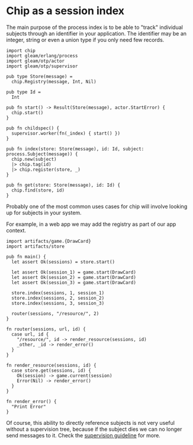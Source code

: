 # Chip as a session index

The main purpose of the process index is to be able to "track" individual subjects through an identifier in your application. The identifier may be an integer, string or even a union type if you only need few records.

```gleam
import chip
import gleam/erlang/process
import gleam/otp/actor
import gleam/otp/supervisor

pub type Store(message) =
  chip.Registry(message, Int, Nil)

pub type Id =
  Int

pub fn start() -> Result(Store(message), actor.StartError) {
  chip.start()
}

pub fn childspec() {
  supervisor.worker(fn(_index) { start() })
}

pub fn index(store: Store(message), id: Id, subject: process.Subject(message)) {
  chip.new(subject)
  |> chip.tag(id)
  |> chip.register(store, _)
}

pub fn get(store: Store(message), id: Id) {
  chip.find(store, id)
}
```

Probably one of the most common uses cases for chip will involve looking up for subjects in your system. 

For example, in a web app we may add the registry as part of our app context. 

```gleam
import artifacts/game.{DrawCard}
import artifacts/store

pub fn main() {
  let assert Ok(sessions) = store.start()

  let assert Ok(session_1) = game.start(DrawCard)
  let assert Ok(session_2) = game.start(DrawCard)
  let assert Ok(session_3) = game.start(DrawCard)

  store.index(sessions, 1, session_1)
  store.index(sessions, 2, session_2)
  store.index(sessions, 3, session_3)

  router(sessions, "/resource/", 2)
}

fn router(sessions, url, id) {
  case url, id {
    "/resource/", id -> render_resource(sessions, id)
    _other, _id -> render_error()
  }
}

fn render_resource(sessions, id) {
  case store.get(sessions, id) {
    Ok(session) -> game.current(session)
    Error(Nil) -> render_error()
  }
}

fn render_error() {
  "Print Error"
}
```

Of course, this ability to directly reference subjects is not very useful without a supervision tree, because if the subject dies we can no longer send messages to it. Check the [supervision guideline](as-part-of-supervisor.html) for more. 
